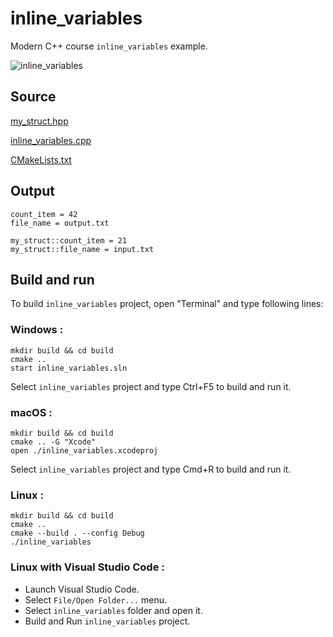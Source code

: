 # inline_variables

Modern C++ course `inline_variables` example.

![inline_variables](../../../docs/pictures/language_basics/inline_variables.png)

## Source

[my_struct.hpp](my_struct.hpp)

[inline_variables.cpp](inline_variables.cpp)

[CMakeLists.txt](CMakeLists.txt)

## Output

```
count_item = 42
file_name = output.txt

my_struct::count_item = 21
my_struct::file_name = input.txt
```

## Build and run

To build `inline_variables` project, open "Terminal" and type following lines:

### Windows :

``` shell
mkdir build && cd build
cmake .. 
start inline_variables.sln
```

Select `inline_variables` project and type Ctrl+F5 to build and run it.

### macOS :

``` shell
mkdir build && cd build
cmake .. -G "Xcode"
open ./inline_variables.xcodeproj
```

Select `inline_variables` project and type Cmd+R to build and run it.

### Linux :

``` shell
mkdir build && cd build
cmake .. 
cmake --build . --config Debug
./inline_variables
```

### Linux with Visual Studio Code :

* Launch Visual Studio Code.
* Select `File/Open Folder...` menu.
* Select `inline_variables` folder and open it.
* Build and Run `inline_variables` project.
